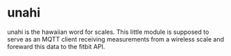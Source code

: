 # unahi

unahi is the hawaiian word for scales. This little module is supposed to serve as an MQTT client receiving measurements from a wireless scale and foreward this data to the fitbit API.
